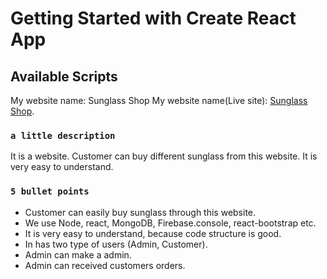 # Getting Started with Create React App

## Available Scripts
My website name: Sunglass Shop
My website name(Live site): [Sunglass Shop](https://sunglass-shop-299fb.web.app/).

### `a little description`
It is a website. Customer can buy different sunglass from this website. It is very easy to understand. 
### `5 bullet points`
* Customer can easily buy sunglass through this website.
* We use Node, react, MongoDB, Firebase.console, react-bootstrap etc.
* It is very easy to understand, because code structure is good.
* In has two type of users (Admin, Customer).
* Admin can make a admin.
* Admin can received customers orders.
